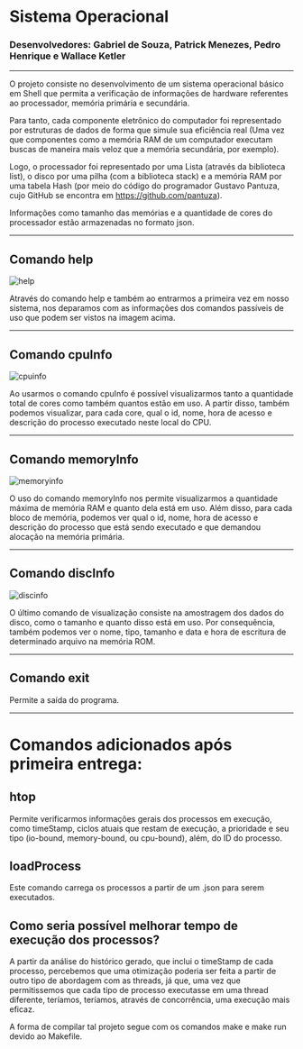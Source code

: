 # Sistema Operacional

### Desenvolvedores: Gabriel de Souza, Patrick Menezes, Pedro Henrique e Wallace Ketler

-------------------------------------------------------------------------------------------

O projeto consiste no desenvolvimento de um sistema operacional básico em Shell que permita a verificação de informações de hardware referentes ao processador, memória primária e secundária. 

Para tanto, cada componente eletrônico do computador foi representado por estruturas de dados de forma que simule sua eficiência real (Uma vez que componentes como a memória RAM de um computador executam buscas de maneira mais veloz que a memória secundária, por exemplo).

Logo, o processador foi representado por uma Lista (através da biblioteca list), o disco por uma pilha (com a biblioteca stack) e a memória RAM por uma tabela Hash (por meio do código do programador Gustavo Pantuza, cujo GitHub se encontra em https://github.com/pantuza).

Informações como tamanho das memórias e a quantidade de cores do processador estão armazenadas no formato json.

-------------------------------------------------------------------------------------------
## Comando help
![help](https://user-images.githubusercontent.com/56899474/147612796-89829b27-3848-4014-acf2-30bb6d6cdb19.png)


Através do comando help e também ao entrarmos a primeira vez em nosso sistema, nos deparamos com as informações dos comandos passíveis de uso que podem ser vistos na imagem acima.

-------------------------------------------------------------------------------------------
## Comando cpuInfo

![cpuinfo](https://user-images.githubusercontent.com/56899474/147612794-99000269-7785-4a78-9ee8-db180294a587.png)

Ao usarmos o comando cpuInfo é possível visualizarmos tanto a quantidade total de cores como também quantos estão em uso. A partir disso, também podemos visualizar, para cada core, qual o id, nome, hora de acesso e descrição do processo executado neste local do CPU.


-------------------------------------------------------------------------------------------
## Comando memoryInfo

![memoryinfo](https://user-images.githubusercontent.com/56899474/147612797-7e42fa9e-a3c6-4575-9d21-d5467e64dadf.png)

O uso do comando memoryInfo nos permite visualizarmos a quantidade máxima de memória RAM e quanto dela está em uso. Além disso, para cada bloco de memória, podemos ver qual o id, nome, hora de acesso e descrição do processo que está sendo executado e que demandou alocação na memória primária.




-------------------------------------------------------------------------------------------
## Comando discInfo

![discinfo](https://user-images.githubusercontent.com/56899474/147612795-d96a623b-dc1c-4017-84c9-856a9c547bc8.png)

O último comando de visualização consiste na amostragem dos dados do disco, como o tamanho e quanto disso está em uso. Por consequência, também podemos ver o nome, tipo, tamanho e data e hora de escritura de determinado arquivo na memória ROM.

-------------------------------------------------------------------------------------------
## Comando exit

Permite a saída do programa.

-------------------------------------------------------------------------------------------

# Comandos adicionados após primeira entrega:
## htop

Permite verificarmos informações gerais dos processos em execução, como timeStamp, ciclos atuais que restam de execução, a prioridade e seu tipo (io-bound, memory-bound, ou cpu-bound), além, do ID do processo.

## loadProcess

Este comando carrega os processos a partir de um .json para serem executados.


## Como seria possível melhorar tempo de execução dos processos?

A partir da análise do histórico gerado, que inclui o timeStamp de cada processo, percebemos que uma otimização poderia ser feita a partir de outro tipo de abordagem com as threads, já que, uma vez que permitissemos que cada tipo de processo executasse em uma thread diferente, teríamos, teríamos, através de concorrência, uma execução mais eficaz.








A forma de compilar tal projeto segue com os comandos make e make run devido ao Makefile.
